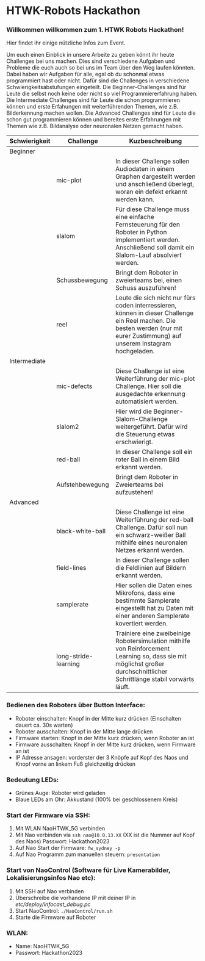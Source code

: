 # HTWK-Robots Hackathon

### Willkommen willkommen zum 1. HTWK Robots Hackathon!  
Hier findet ihr einige nützliche Infos zum Event.    
      
Um euch einen Einblick in unsere Arbeite zu geben könnt ihr heute Challenges bei uns machen.
Dies sind verschiedene Aufgaben und Probleme die euch auch so bei uns im Team über den Weg laufen könnten.
Dabei haben wir Aufgaben für alle, egal ob du schonmal etwas programmiert hast oder nicht. Dafür sind die Challenges in verschiedene
Schwierigkeitsabstufungen eingeteilt.
Die Beginner-Challenges sind für Leute die selbst noch keine oder nicht so viel Programmiererfahrung haben. Die Intermediate Challenges sind für Leute die schon programmieren können
und erste Erfahungen mit weiterführenden Themen, wie z.B. Bilderkennung machen wollen. Die Advanced Challenges sind für Leute die schon gut programmieren können und bereites
erste Erfahrungen mit Themen wie z.B. Bildanalyse oder neuronalen Netzen gemacht haben.

| Schwierigkeit | Challenge | Kuzbeschreibung |
|---------------|-----------|-----------------|
| Beginner | | |  
| | mic-plot | In dieser Challenge sollen Audiodaten in einem Graphen dargestellt werden und anschließend überlegt, woran ein defekt erkannt werden kann. |
| | slalom | Für diese Challenge muss eine einfache Fernsteuerung für den Roboter in Python implementiert werden. Anschließend soll damit ein Slalom-Lauf absolviert werden. |
| | Schussbewegung | Bringt dem Roboter in zweierteams bei, einen Schuss auszuführen! |
| | reel | Leute die sich nicht nur fürs coden interressieren, können in dieser Challenge ein Reel machen. Die besten werden (nur mit eurer Zustimmung) auf unserem Instagram hochgeladen. |
| Intermediate | | |
| | mic-defects | Diese Challenge ist eine Weiterführung der mic-plot Challenge. Hier soll die ausgedachte erkennung automatisiert werden. |
| | slalom2 | Hier wird die Beginner-Slalom-Challenge weitergeführt. Dafür wird die Steuerung etwas erschwierigt. |
| | red-ball | In dieser Challenge soll ein roter Ball in einem Bild erkannt werden. |
| | Aufstehbewegung | Bringt dem Roboter in Zweierteams bei aufzustehen! |
| Advanced | | |
| | black-white-ball | Diese Challenge ist eine Weiterführung der red-ball Challenge. Dafür soll nun ein schwarz-weißer Ball mithilfe eines neuronalen Netzes erkannt werden. |
| | field-lines | In dieser Challenge sollen die Feldlinien auf Bildern erkannt werden. |
| | samplerate | Hier sollen die Daten eines Mikrofons, dass eine bestimmte Samplerate eingestellt hat zu Daten mit einer anderen Samplerate kovertiert werden. |
| | long-stride-learning | Trainiere eine zweibeinige Robotersimulation mithilfe von Reinforcement Learning so, dass sie mit möglichst großer durchschnittlicher Schrittlänge stabil vorwärts läuft. |

    
### Bedienen des Roboters über Button Interface:
* Roboter einschalten: Knopf in der Mitte kurz drücken (Einschalten dauert ca. 30s warten)
* Roboter ausschalten: Knopf in der Mitte lange drücken
* Firmware starten: Knopf in der Mitte kurz drücken, wenn Roboter an ist
* Firmware ausschalten: Knopf in der Mitte kurz drücken, wenn Firmware an ist
* IP Adresse ansagen: vorderster der 3 Knöpfe auf Kopf des Naos und Knopf vorne an linkem Fuß gleichzeitig drücken
   

### Bedeutung LEDs:
* Grünes Auge: Roboter wird geladen
* Blaue LEDs am Ohr: Akkustand (100% bei geschlossenem Kreis)
 

### Start der Firmware via SSH:
1. Mit WLAN NaoHTWK_5G verbinden
2. Mit Nao verbinden via `ssh nao@10.0.13.XX` (XX ist die Nummer auf Kopf des Naos)
   Passwort: Hackathon2023
3. Auf Nao Start der Firmware: `fw_sydney -p`
4. Auf Nao Programm zum manuellen steuern: `presentation`

### Start von NaoControl (Software für Live Kamerabilder, Lokalisierungsinfos Nao etc):
1. Mit SSH auf Nao verbinden
2. Überschreibe die vorhandene IP mit deiner IP in *etc/deploy/infocast_debug.pc*
3. Start NaoControl: `./NaoControl/run.sh`
4. Starte die Firmware auf Roboter

### WLAN:
* Name: NaoHTWK_5G
* Passwort: Hackathon2023
